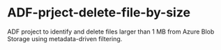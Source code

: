 # ADF-prject-delete-file-by-size
ADF project to identify and delete files larger than 1 MB from Azure Blob Storage using metadata-driven filtering.
